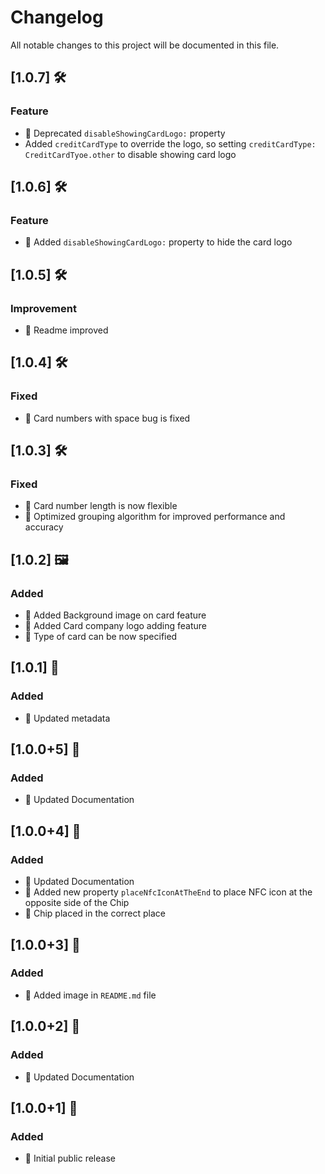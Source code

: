 # Changelog

All notable changes to this project will be documented in this file.

## [1.0.7] 🛠️

### Feature

- 📝 Deprecated `disableShowingCardLogo:` property
- Added `creditCardType` to override the logo, so setting `creditCardType: CreditCardTyoe.other` to disable showing card logo

## [1.0.6] 🛠️

### Feature

- 📝 Added `disableShowingCardLogo:` property to hide the card logo

## [1.0.5] 🛠️

### Improvement

- 📝 Readme improved
## [1.0.4] 🛠️

### Fixed

- 📝 Card numbers with space bug is fixed

## [1.0.3] 🛠️

### Fixed

- 📝 Card number length is now flexible
- 🚀 Optimized grouping algorithm for improved performance and accuracy


## [1.0.2] 🖼️

### Added

- 📝 Added Background image on card feature
- 📝 Added Card company logo adding feature
- 📝 Type of card can be now specified

## [1.0.1] 📗

### Added

- 📝 Updated metadata

## [1.0.0+5] 👏

### Added

- 📝 Updated Documentation

## [1.0.0+4] 🚀

### Added

- 📝 Updated Documentation
- 🎉 Added new property `placeNfcIconAtTheEnd` to place NFC icon at the opposite side of the Chip
- 💄 Chip placed in the correct place

## [1.0.0+3] 🎉

### Added

- 📝 Added image in `README.md` file

## [1.0.0+2] 📝

### Added

- 📝 Updated Documentation

## [1.0.0+1] 🚀

### Added

- 🎉 Initial public release
